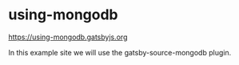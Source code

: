 # using-mongodb

<https://using-mongodb.gatsbyjs.org>

In this example site we will use the gatsby-source-mongodb plugin.
